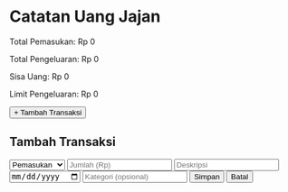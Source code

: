<!DOCTYPE html>
<html lang="en">
  
<head>
  <meta charset="UTF-8" />
  <meta name="viewport" content="width=device-width, initial-scale=1.0" />
  <title>Catatan Uang Jajan Mahasiswa</title>
  <script src="https://cdn.tailwindcss.com"></script>
</head>
<body class="bg-gray-100 font-sans">
  <div id="app" class="p-4 max-w-sm mx-auto">
    <!-- Dashboard -->
    <div id="dashboard">
      <h1 class="text-xl font-bold text-center mb-4">Catatan Uang Jajan</h1>
      <div class="bg-white rounded-xl shadow p-4">
        <p>Total Pemasukan: <span id="totalIncome" class="text-green-600 font-semibold">Rp 0</span></p>
        <p>Total Pengeluaran: <span id="totalExpense" class="text-red-500 font-semibold">Rp 0</span></p>
        <p class="font-bold mt-2">Sisa Uang: <span id="balance">Rp 0</span></p>
        <div class="mt-4">
          <p class="text-sm">Limit Pengeluaran: <span id="limitAmount">Rp 0</span></p>
          <div class="w-full bg-gray-200 rounded-full h-2.5 mt-1">
            <div id="limitBar" class="bg-red-400 h-2.5 rounded-full" style="width: 0%"></div>
          </div>
        </div>
      </div>
      <button onclick="showForm()" class="mt-6 w-full bg-green-500 hover:bg-green-600 text-white font-semibold py-2 rounded-xl">+ Tambah Transaksi</button>
    </div>
    <!-- Form Tambah Transaksi -->
    <div id="form" class="hidden">
      <h2 class="text-lg font-bold mb-4">Tambah Transaksi</h2>
      <form onsubmit="addTransaction(event)" class="bg-white p-4 rounded-xl shadow space-y-4">
        <select id="type" class="w-full p-2 border rounded-md">
          <option value="pemasukan">Pemasukan</option>
          <option value="pengeluaran">Pengeluaran</option>
        </select>
        <input type="number" id="amount" placeholder="Jumlah (Rp)" class="w-full p-2 border rounded-md" required />
        <input type="text" id="desc" placeholder="Deskripsi" class="w-full p-2 border rounded-md" />
        <input type="date" id="date" class="w-full p-2 border rounded-md" />
        <input type="text" id="cat" placeholder="Kategori (opsional)" class="w-full p-2 border rounded-md" />
        <button type="submit" class="w-full bg-primary hover:bg-green-600 text-white font-semibold py-2 rounded-xl">Simpan</button>
        <button type="button" onclick="hideForm()" class="w-full bg-gray-300 text-black py-2 rounded-xl">Batal</button>
      </form>
    </div>
  </div>

  <script>
    let transactions = JSON.parse(localStorage.getItem('transactions')) || [];
    let limit = 400000;
    document.getElementById("limitAmount").textContent = `Rp ${limit}`;

    function showForm() {
      document.getElementById("dashboard").classList.add("hidden");
      document.getElementById("form").classList.remove("hidden");
    }
    function hideForm() {
      document.getElementById("form").classList.add("hidden");
      document.getElementById("dashboard").classList.remove("hidden");
    }

    function addTransaction(e) {
      e.preventDefault();
      const type = document.getElementById("type").value;
      const amount = parseInt(document.getElementById("amount").value);
      const desc = document.getElementById("desc").value;
      const date = document.getElementById("date").value;
      const cat = document.getElementById("cat").value;
      transactions.push({ type, amount, desc, date, cat });
      localStorage.setItem('transactions', JSON.stringify(transactions));
      render();
      hideForm();
    }

    function render() {
      const income = transactions.filter(t => t.type === "pemasukan").reduce((sum, t) => sum + t.amount, 0);
      const expense = transactions.filter(t => t.type === "pengeluaran").reduce((sum, t) => sum + t.amount, 0);
      const balance = income - expense;
      const percent = Math.min((expense / limit) * 100, 100);

      document.getElementById("totalIncome").textContent = `Rp ${income}`;
      document.getElementById("totalExpense").textContent = `Rp ${expense}`;
      document.getElementById("balance").textContent = `Rp ${balance}`;
      document.getElementById("limitBar").style.width = `${percent}%`;
    }

    render();
  </script>
</body>
</html>
